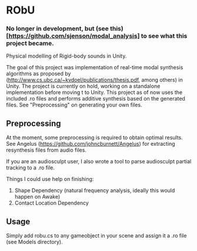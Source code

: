 # RObU
### No longer in development, but (see this)[https://github.com/sjenson/modal_analysis] to see what this project became. 

Physical modelling of Rigid-body sounds in Unity. 

The goal of this project was implementation of real-time modal synthesis algorithms as 
proposed by (http://www.cs.ubc.ca/~kvdoel/publications/thesis.pdf, among others)
in Unity. The project is currently on hold, working on a standalone implementation before moving t to Unity. This project as of now uses the included .ro files and performs additive synthesis based on the generated files. See "Preprocessing" on generating your own files. 

## Preprocessing

At the moment, some preprocessing is required to obtain optimal results. See Angelus (https://github.com/johncburnett/Angelus) for extracting resynthesis files from audio files. 

If you are an audiosculpt user, I also wrote a tool to parse audiosculpt partial tracking to a .ro file. 

Things I could use help on finishing:

1. Shape Dependency (natural frequency analysis, ideally this would happen on Awake)
2. Contact Location Dependency

## Usage

Simply add robu.cs to any gameobject in your scene and assign it a .ro file (see Models directory).
